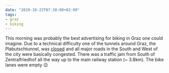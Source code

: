 ```yaml
---
date: "2019-10-23T07:30:00+02:00"
tags:
- graz
- biking
---
```


This morning was probably the best advertising for biking in Graz one
could imagine. Due to a technical difficulty one of the tunnels around
Graz, the Plabutschtunnel, was
[closed](https://steiermark.orf.at/stories/3018409/) and all major
roads in the South and West of the city were basically
congested. There was a traffic jam from South of Zentralfriedhof all
the way up to the main railway station (~ 3.8km). The bike lanes were
empty 😉

